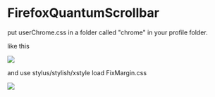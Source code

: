 # FirefoxQuantumScrollbar

put userChrome.css in a folder called "chrome" in your profile folder.

like this

<img src=https://raw.githubusercontent.com/catcat520/FirefoxQuantumScrollbar/master/img/userChrome.css.jpg>

and use stylus/stylish/xstyle load FixMargin.css

<img src=https://raw.githubusercontent.com/catcat520/FirefoxQuantumScrollbar/master/img/result.jpg>
